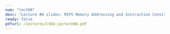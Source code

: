 ```yaml
---
num: "lect08"
desc: "Lecture #8 slides: MIPS Memory Addressing and Instruction Construction"
ready: false
pdfurl: /lectures/CS64_Lecture08.pdf
---
```


